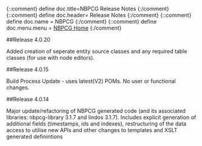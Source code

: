 {::comment} define doc.title=NBPCG Release Notes {:/comment}
{::comment} define doc.header= Release Notes {:/comment}
{::comment} define doc.name = NBPCG {:/comment}
{::comment} define doc.menu.menu = [NBPCG Home](index.html) {:/comment}

##Release 4.0.20

Added creation of seperate entity source classes and any required table classes (for use with node editors).

##Release 4.0.15

Build Process Update - uses latest(V2) POMs. No user or functional changes.


##Release 4.0.14

Major update/refactoring of NBPCG generated code (and its associated libraries: nbpcg-library 3.1.7 and lindos 3.1.7).
Includes explicit generation of additional fields (timestamps, ids and indexes), restructuring of the data access to utilise new APIs and other 
changes to templates and XSLT generated definintions


